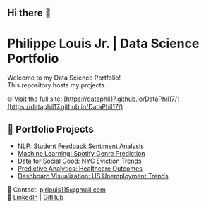 ## Hi there 👋

# Philippe Louis Jr. | Data Science Portfolio

Welcome to my Data Science Portfolio!  
This repository hosts my projects. 

🌐 Visit the full site: [https://dataphil17.github.io/DataPhil17/](https://dataphil17.github.io/DataPhil17/)

## 📂 Portfolio Projects
- [NLP: Student Feedback Sentiment Analysis](projects/nlp.md)
- [Machine Learning: Spotify Genre Prediction](projects/ml.md)
- [Data for Social Good: NYC Eviction Trends](projects/socialgood.md)
- [Predictive Analytics: Healthcare Outcomes](projects/predictive.md)
- [Dashboard Visualization: US Unemployment Trends](projects/viz.md)

📧 Contact: pjrlouis115@gmail.com  
🔗 [LinkedIn](https://www.linkedin.com/in/plouis-chm/) | [GitHub](https://github.com/DataPhil17)

